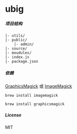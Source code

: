 # ubig

##### 项目结构

```
|- utils/
|- public/
    |- admin/
|- source/
|- moudules/
|- index.js
|- package.json
```

##### 依赖

 [GraphicsMagick](http://www.graphicsmagick.org/) 或 [ImageMagick](http://www.imagemagick.org/)

    brew install imagemagick

    brew install graphicsmagick


##### License

MIT